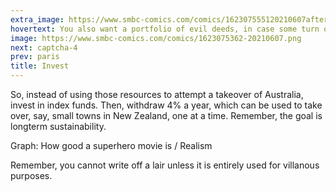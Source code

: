 ```yaml
---
extra_image: https://www.smbc-comics.com/comics/162307555120210607after.png
hovertext: You also want a portfolio of evil deeds, in case some turn out to be ineffective.
image: https://www.smbc-comics.com/comics/1623075362-20210607.png
next: captcha-4
prev: paris
title: Invest
---
```


So, instead of using those resources to attempt a takeover of Australia, invest in index funds. Then, withdraw 4% a year, which can be used to take over, say, small towns in New Zealand, one at a time. Remember, the goal is longterm sustainability.

Graph: How good a superhero movie is / Realism

Remember, you cannot write off a lair unless it is entirely used for villanous purposes.
